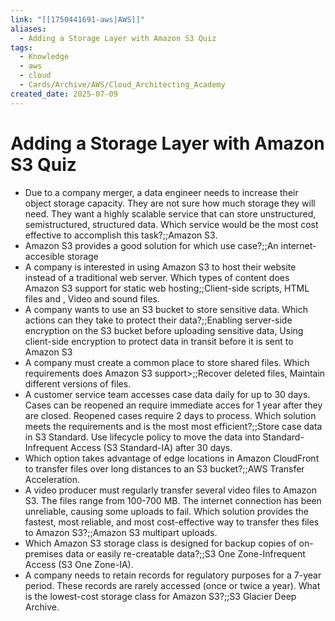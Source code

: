 ```yaml
---
link: "[[1750441691-aws|AWS]]"
aliases:
  - Adding a Storage Layer with Amazon S3 Quiz
tags:
  - Knowledge
  - aws
  - cloud
  - Cards/Archive/AWS/Cloud_Architecting_Academy
created_date: 2025-07-09
---
```

# Adding a Storage Layer with Amazon S3 Quiz
- Due to a company merger, a data engineer needs to increase their object storage capacity. They are not sure how much storage they will need. They want a highly scalable service that can store unstructured, semistructured, structured data. Which service would be the most cost effective to accomplish this task?;;Amazon S3.
- Amazon S3 provides a good solution for which use case?;;An internet-accesible storage
- A company is interested in using Amazon S3 to host their website instead of a traditional web server. Which types of content does Amazon S3 support for static web hosting;;Client-side scripts, HTML files and , Video and sound files.
- A company wants to use an S3 bucket to store sensitive data. Which actions can they take to protect their data?;;Enabling server-side encryption on the S3 bucket before uploading sensitive data, Using client-side encryption to protect data in transit before it is sent to Amazon S3
- A company must create a common place to store shared files. Which requirements does Amazon S3 support>;;Recover deleted files, Maintain different versions of files.
- A customer service team accesses case data daily for up to 30 days. Cases can be reopened an require immediate acces for 1 year after they are closed. Reopened cases require 2 days to process. Which solution meets the requirements and is the most most efficient?;;Store case data in S3 Standard. Use lifecycle policy to move the data into Standard-Infrequent Access (S3 Standard-IA) after 30 days.
- Which option takes advantage of edge locations in Amazon CloudFront to transfer files over long distances to an S3 bucket?;;AWS Transfer Acceleration.
- A video producer must regularly transfer several video files to Amazon S3. The files range from 100-700 MB. The internet connection has been unreliable, causing some uploads to fail. Which solution provides the fastest, most reliable, and most cost-effective way to transfer thes files to Amazon S3?;;Amazon S3 multipart uploads.
- Which Amazon S3 storage class is designed for backup copies of on-premises data or easily re-creatable data?;;S3 One Zone-Infrequent Access (S3 One Zone-IA).
- A company needs to retain records for regulatory purposes for a 7-year period. These records are rarely accessed (once or twice a year). What is the lowest-cost storage class for Amazon S3?;;S3 Glacier Deep Archive.

